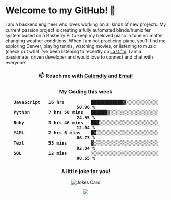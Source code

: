 <h1> Welcome to my GitHub! 👋 </h1>


  I am a backend engineer who loves working on all kinds of new projects. My current passion project is creating a fully automated blinds/humidifer system based on a Rasberry Pi to keep my beloved piano in tune no matter changing weather conditions. When I am not practicing piano, you'll find me exploring Denver, playing tennis, watching movies, or listening to music (check out what I've been listening to recently on [Last.fm](https://www.last.fm/user/mballa000). I am a passionate, driven developer and would love to connect and chat with everyone!

<h3 align = "center"> 📫 Reach me with <a href = "https://calendly.com/msbrandt00/30min"> Calendly </a> and <a href="mailto:msbrandt00@gmail.com">Email</a> 
 </h3>


 
<div align = "center"
[![Anurag's GitHub stats](https://github-readme-stats.vercel.app/api?username=mbrandt00)](https://github.com/anuraghazra/github-readme-stats)
          </div>
<h3 align="center">
  My Coding this week
<!--START_SECTION:waka-->

```text
JavaScript   16 hrs          ████████████▓░░░░░░░░░░░░   50.96 %
Python       7 hrs 50 mins   ██████▒░░░░░░░░░░░░░░░░░░   24.95 %
Ruby         3 hrs 46 mins   ███░░░░░░░░░░░░░░░░░░░░░░   12.04 %
YAML         2 hrs 6 mins    █▓░░░░░░░░░░░░░░░░░░░░░░░   06.73 %
Text         53 mins         ▓░░░░░░░░░░░░░░░░░░░░░░░░   02.84 %
SQL          12 mins         ░░░░░░░░░░░░░░░░░░░░░░░░░   00.65 %
```

<!--END_SECTION:waka-->

### A little joke for you!

![Jokes Card](https://readme-jokes.vercel.app/api?hideBorder)

<a href="https://www.linkedin.com/in/mbrandt00/"><img src="https://img.shields.io/badge/linkedin-%230077B5.svg?&style=for-the-badge&logo=linkedin&logoColor=white" /></a>
